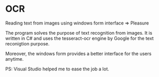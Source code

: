 # OCR
Reading text from images using windows form interface => Pleasure


The program solves the purpose of text recognition from images. It is written in C# and uses the tesseract-ocr engine by Google for the text reconigtion purpose. 


Moreover, the windows form provides a better interface for the users anytime.


PS: Visual Studio helped me to ease the job a lot.
